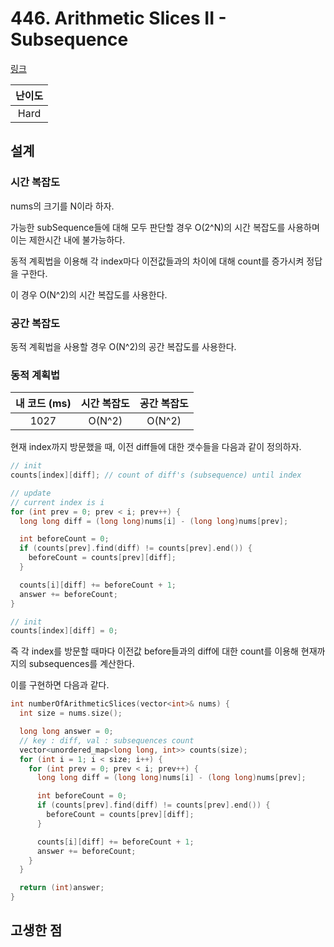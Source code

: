 # 446. Arithmetic Slices II - Subsequence

[링크](https://leetcode.com/problems/arithmetic-slices-ii-subsequence/description/)

| 난이도 |
| :----: |
|  Hard  |

## 설계

### 시간 복잡도

nums의 크기를 N이라 하자.

가능한 subSequence들에 대해 모두 판단할 경우 O(2^N)의 시간 복잡도를 사용하며 이는 제한시간 내에 불가능하다.

동적 계획법을 이용해 각 index마다 이전값들과의 차이에 대해 count를 증가시켜 정답을 구한다.

이 경우 O(N^2)의 시간 복잡도를 사용한다.

### 공간 복잡도

동적 계획법을 사용할 경우 O(N^2)의 공간 복잡도를 사용한다.

### 동적 계획법

| 내 코드 (ms) | 시간 복잡도 | 공간 복잡도 |
| :----------: | :---------: | :---------: |
|     1027     |   O(N^2)    |   O(N^2)    |

현재 index까지 방문했을 때, 이전 diff들에 대한 갯수들을 다음과 같이 정의하자.

```cpp
// init
counts[index][diff]; // count of diff's (subsequence) until index

// update
// current index is i
for (int prev = 0; prev < i; prev++) {
  long long diff = (long long)nums[i] - (long long)nums[prev];

  int beforeCount = 0;
  if (counts[prev].find(diff) != counts[prev].end()) {
    beforeCount = counts[prev][diff];
  }

  counts[i][diff] += beforeCount + 1;
  answer += beforeCount;
}

// init
counts[index][diff] = 0;
```

즉 각 index를 방문할 때마다 이전값 before들과의 diff에 대한 count를 이용해 현재까지의 subsequences를 계산한다.

이를 구현하면 다음과 같다.

```cpp
int numberOfArithmeticSlices(vector<int>& nums) {
  int size = nums.size();

  long long answer = 0;
  // key : diff, val : subsequences count
  vector<unordered_map<long long, int>> counts(size);
  for (int i = 1; i < size; i++) {
    for (int prev = 0; prev < i; prev++) {
      long long diff = (long long)nums[i] - (long long)nums[prev];

      int beforeCount = 0;
      if (counts[prev].find(diff) != counts[prev].end()) {
        beforeCount = counts[prev][diff];
      }

      counts[i][diff] += beforeCount + 1;
      answer += beforeCount;
    }
  }

  return (int)answer;
}
```

## 고생한 점
